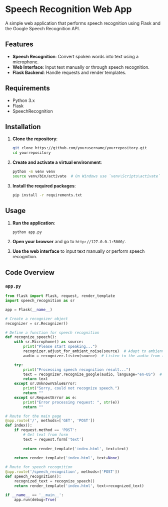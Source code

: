 # Speech Recognition Web App

A simple web application that performs speech recognition using Flask and the Google Speech Recognition API.

## Features

- **Speech Recognition**: Convert spoken words into text using a microphone.
- **Web Interface**: Input text manually or through speech recognition.
- **Flask Backend**: Handle requests and render templates.

## Requirements

- Python 3.x
- Flask
- SpeechRecognition

## Installation

1. **Clone the repository**:
    ```sh
    git clone https://github.com/yourusername/yourrepository.git
    cd yourrepository
    ```

2. **Create and activate a virtual environment**:
    ```sh
    python -m venv venv
    source venv/bin/activate  # On Windows use `venv\Scripts\activate`
    ```

3. **Install the required packages**:
    ```sh
    pip install -r requirements.txt
    ```

## Usage

1. **Run the application**:
    ```sh
    python app.py
    ```

2. **Open your browser** and go to `http://127.0.0.1:5000/`.

3. **Use the web interface** to input text manually or perform speech recognition.

## Code Overview

### `app.py`

```python
from flask import Flask, request, render_template
import speech_recognition as sr

app = Flask(__name__)

# Create a recognizer object
recognizer = sr.Recognizer()

# Define a function for speech recognition
def recognize_speech():
    with sr.Microphone() as source:
        print("Please start speaking...")
        recognizer.adjust_for_ambient_noise(source)  # Adapt to ambient noise
        audio = recognizer.listen(source)  # Listen to the audio from the microphone

    try:
        print("Processing speech recognition result...")
        text = recognizer.recognize_google(audio, language="en-US")  # Use Google Speech Recognition API to recognize speech
        return text
    except sr.UnknownValueError:
        print("Sorry, could not recognize speech.")
        return ""
    except sr.RequestError as e:
        print("Error processing request: ", str(e))
        return ""

# Route for the main page
@app.route('/', methods=['GET', 'POST'])
def index():
    if request.method == 'POST':
        # Get text from form
        text = request.form['text']
        
        return render_template('index.html', text=text)
    
    return render_template('index.html', text=None)

# Route for speech recognition
@app.route('/speech_recognition', methods=['POST'])
def speech_recognition():
    recognized_text = recognize_speech()
    return render_template('index.html', text=recognized_text)

if __name__ == '__main__':
    app.run(debug=True)

